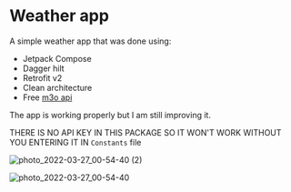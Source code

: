 # Weather app
A simple weather app that was done using:
 - Jetpack Compose
 - Dagger hilt
 - Retrofit v2
 - Clean architecture
 - Free [m3o api](https://m3o.com/)

The app is working properly but I am still improving it.

THERE IS NO API KEY IN THIS PACKAGE SO IT WON'T WORK WITHOUT YOU ENTERING IT IN `Constants` file

![photo_2022-03-27_00-54-40 (2)](https://user-images.githubusercontent.com/91731881/160258305-3163fb16-c3e7-4bb3-8885-98fd243abd21.jpg)


![photo_2022-03-27_00-54-40](https://user-images.githubusercontent.com/91731881/160258306-ccd41ae1-84ba-4dd0-a42c-208c12dc7cc1.jpg)

